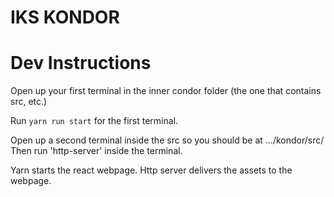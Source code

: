 # IKS KONDOR


# Dev Instructions
Open up your first terminal in the inner condor folder (the one that contains src, etc.)

Run `yarn run start` for the first terminal.

Open up a second terminal inside the src so you should be at .../kondor/src/
Then run 'http-server' inside the terminal.

Yarn starts the react webpage.
Http server delivers the assets to the webpage.

